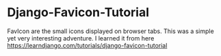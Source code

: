 # Django-Favicon-Tutorial

FavIcon are the small icons displayed on browser tabs. This was a simple yet very interesting adventure.
I learned it from here https://learndjango.com/tutorials/django-favicon-tutorial
